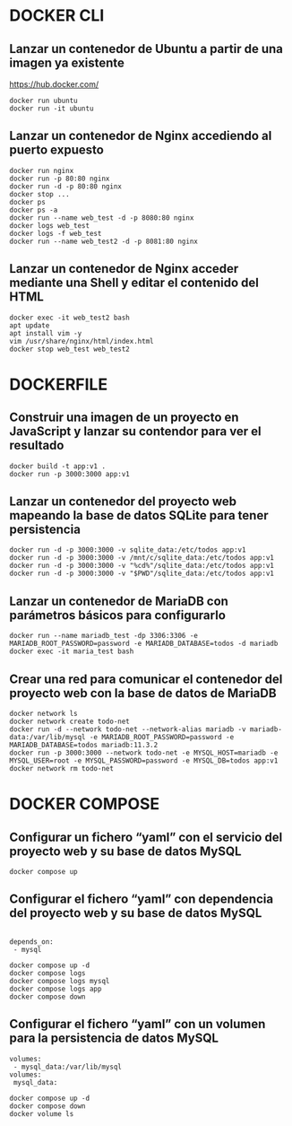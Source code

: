 # DOCKER CLI

## Lanzar un contenedor de Ubuntu a partir de una imagen ya existente

https://hub.docker.com/

```
docker run ubuntu
docker run -it ubuntu
```

## Lanzar un contenedor de Nginx accediendo al puerto expuesto

```
docker run nginx
docker run -p 80:80 nginx
docker run -d -p 80:80 nginx
docker stop ...
docker ps
docker ps -a
docker run --name web_test -d -p 8080:80 nginx
docker logs web_test
docker logs -f web_test
docker run --name web_test2 -d -p 8081:80 nginx
```

## Lanzar un contenedor de Nginx acceder mediante una Shell y editar el contenido del HTML

```
docker exec -it web_test2 bash
apt update
apt install vim -y
vim /usr/share/nginx/html/index.html
docker stop web_test web_test2
```

# DOCKERFILE

## Construir una imagen de un proyecto en JavaScript y lanzar su contendor para ver el resultado

```
docker build -t app:v1 .
docker run -p 3000:3000 app:v1
```

## Lanzar un contenedor del proyecto web mapeando la base de datos SQLite para tener persistencia

```
docker run -d -p 3000:3000 -v sqlite_data:/etc/todos app:v1
docker run -d -p 3000:3000 -v /mnt/c/sqlite_data:/etc/todos app:v1
docker run -d -p 3000:3000 -v "%cd%"/sqlite_data:/etc/todos app:v1
docker run -d -p 3000:3000 -v "$PWD"/sqlite_data:/etc/todos app:v1
```

## Lanzar un contenedor de MariaDB con parámetros básicos para configurarlo

```
docker run --name mariadb_test -dp 3306:3306 -e MARIADB_ROOT_PASSWORD=password -e MARIADB_DATABASE=todos -d mariadb
docker exec -it maria_test bash
```

## Crear una red para comunicar el contenedor del proyecto web con la base de datos de MariaDB

```
docker network ls
docker network create todo-net
docker run -d --network todo-net --network-alias mariadb -v mariadb-data:/var/lib/mysql -e MARIADB_ROOT_PASSWORD=password -e MARIADB_DATABASE=todos mariadb:11.3.2
docker run -p 3000:3000 --network todo-net -e MYSQL_HOST=mariadb -e MYSQL_USER=root -e MYSQL_PASSWORD=password -e MYSQL_DB=todos app:v1
docker network rm todo-net
```

# DOCKER COMPOSE

## Configurar un fichero “yaml” con el servicio del proyecto web y su base de datos MySQL

```
docker compose up
```

## Configurar el fichero “yaml” con dependencia del proyecto web y su base de datos MySQL

```

depends_on:
 - mysql

docker compose up -d
docker compose logs
docker compose logs mysql
docker compose logs app
docker compose down
```

## Configurar el fichero “yaml” con un volumen para la persistencia de datos MySQL

```
volumes:
 - mysql_data:/var/lib/mysql
volumes:
 mysql_data:

docker compose up -d
docker compose down
docker volume ls
```
